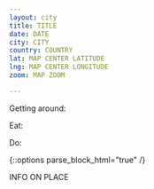 ```yaml
---
layout: city
title: TITLE
date: DATE
city: CITY
country: COUNTRY
lat: MAP CENTER LATITUDE
lng: MAP CENTER LONGITUDE
zoom: MAP ZOOM

---
```


<!-- some basic information about the city -->
Getting around:

Eat:

Do:

{::options parse_block_html="true" /}

<div id="places-meta">
<div class="place" data-type="TYPE" data-price="NUMBER" data-link="TRIPADVISOR 
LINK" data-name="PLACE NAME">
INFO ON PLACE
</div>
</div>

<!-- TYPES

  "sightseeing": historical landmarks, touristy things
  "food": restaurants and food experiences
  "shopping": cool shops
  "nature": parks, hikes, nice scenery
  "nightlife": clubs, bars
  "experience": cool things to try at least once
  "other": misc

-->

<!-- PRICE NUMBER

1 = <$10
2 = $11-$30
3 = $31-$60
4 = >$61

-->
